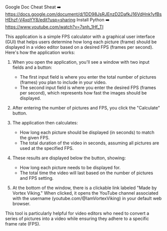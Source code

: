 Google Doc Cheat Sheat ➡️ https://docs.google.com/document/d/1DD98JsRJEnzD2DafkJ16VdHnk1yfBsHEhzf-V4xpYY8/edit?usp=sharing
Install Python ➡️ https://www.youtube.com/watch?v=7snh_1Hf_TI

This application is a simple FPS calculator with a graphical user interface (GUI) that helps users determine how long each picture (frame) should be displayed in a video editor based on a desired FPS (frames per second). Here's how the application works:

1. When you open the application, you'll see a window with two input fields and a button:
   - The first input field is where you enter the total number of pictures (frames) you plan to include in your video.
   - The second input field is where you enter the desired FPS (frames per second), which represents how fast the images should be displayed.

2. After entering the number of pictures and FPS, you click the "Calculate" button.

3. The application then calculates:
   - How long each picture should be displayed (in seconds) to match the given FPS.
   - The total duration of the video in seconds, assuming all pictures are used at the specified FPS.

4. These results are displayed below the button, showing:
   - How long each picture needs to be displayed for.
   - The total time the video will last based on the number of pictures and FPS setting.

5. At the bottom of the window, there is a clickable link labeled "Made by Vortex Viking." When clicked, it opens the YouTube channel associated with the username (youtube.com/@IamVortexViking) in your default web browser.

This tool is particularly helpful for video editors who need to convert a series of pictures into a video while ensuring they adhere to a specific frame rate (FPS).
